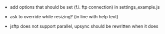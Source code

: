 - add options that should be set (f.i. ftp connection) in settings_example.js
- ask to override while resizing? (in line with help text)

- jsftp does not support parallel, upsync should be rewritten when it does
